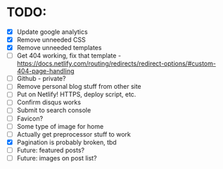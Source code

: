 # TODO:

- [x] Update google analytics
- [x] Remove unneeded CSS
- [x] Remove unneeded templates
- [ ] Get 404 working, fix that template - https://docs.netlify.com/routing/redirects/redirect-options/#custom-404-page-handling
- [ ] Github - private?
- [ ] Remove personal blog stuff from other site
- [ ] Put on Netlify! HTTPS, deploy script, etc.
- [ ] Confirm disqus works
- [ ] Submit to search console
- [ ] Favicon?
- [ ] Some type of image for home
- [ ] Actually get preprocessor stuff to work
- [x] Pagination is probably broken, tbd
- [ ] Future: featured posts?
- [ ] Future: images on post list?
